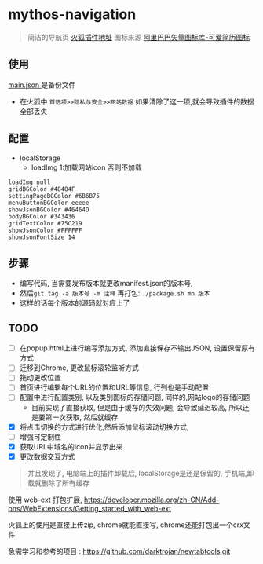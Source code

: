 # mythos-navigation
> 简洁的导航页  [火狐插件地址](https://addons.mozilla.org/zh-CN/firefox/addon/kuangcp-nav/)
> 图标来源 [阿里巴巴矢量图标库-可爱简历图标](http://www.iconfont.cn/collections/detail?spm=a313x.7781069.1998910419.d9df05512&cid=8077)


## 使用
[main.json ](https://github.com/Kuangcp/LearnWebExtension/blob/master/mythos-navigation/json/main.json)是备份文件 

- 在火狐中 `首选项>>隐私与安全>>网站数据` 如果清除了这一项,就会导致插件的数据全部丢失

## 配置
- localStorage 
    - loadImg 1:加载网站icon  否则不加载

```
loadImg null
gridBGColor #48484F
settingPageBGColor #6B6B75
menuButtonBGColor eeeee
showJsonBGColor #46464D
bodyBGColor #343436
gridTextColor #75C219
showJsonColor #FFFFFF
showJsonFontSize 14 
```
## 步骤
- 编写代码, 当需要发布版本就更改manifest.json的版本号, 
- 然后`git tag -a 版本号 -m 注释` 再打包: `./package.sh mn 版本`
- 这样的话每个版本的源码就对应上了

## TODO
- [ ] 在popup.html上进行编写添加方式, 添加直接保存不输出JSON, 设置保留原有方式
- [ ] 迁移到Chrome, 更改鼠标滚轮监听方式
- [ ] 拖动更改位置
- [ ] 首页进行编辑每个URL的位置和URL等信息, 行列也是手动配置
- [ ] 配置中进行配置类别, 以及类别图标的存储问题, 同样的,网站logo的存储问题
    - 目前实现了直接获取, 但是由于缓存的失效问题, 会导致延迟较高, 所以还是要第一次获取, 然后就缓存
- [X] 将点击切换的方式进行优化,然后添加鼠标滚动切换方式,
- [ ] 增强可定制性
- [X] 获取URL中域名的icon并显示出来
- [X] 更改数据交互方式

> 并且发现了, 电脑端上的插件卸载后, localStorage是还是保留的, 手机端,卸载就删除了所有缓存

使用 web-ext 打包扩展, https://developer.mozilla.org/zh-CN/Add-ons/WebExtensions/Getting_started_with_web-ext

火狐上的使用是直接上传zip, chrome就能直接写, chrome还能打包出一个crx文件

急需学习和参考的项目 : https://github.com/darktrojan/newtabtools.git

